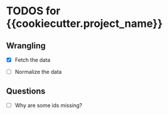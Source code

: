 TODOS for {{cookiecutter.project_name}}
==============================


## Wrangling

- [x] Fetch the data
- [ ] Normalize the data


## Questions

- [ ] Why are some ids missing?
